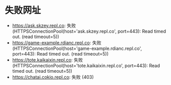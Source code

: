 # 失败网址
- https://ask.skzey.repl.co: 失败 (HTTPSConnectionPool(host='ask.skzey.repl.co', port=443): Read timed out. (read timeout=5))
- https://game-example.rdianc.repl.co: 失败 (HTTPSConnectionPool(host='game-example.rdianc.repl.co', port=443): Read timed out. (read timeout=5))
- https://tote.kaikaixin.repl.co: 失败 (HTTPSConnectionPool(host='tote.kaikaixin.repl.co', port=443): Read timed out. (read timeout=5))
- https://chatai.cokio.repl.co: 失败 (403)
